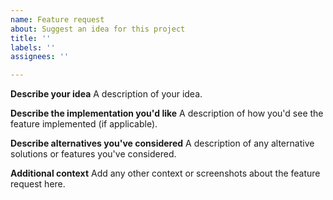 ```yaml
---
name: Feature request
about: Suggest an idea for this project
title: ''
labels: ''
assignees: ''

---
```


**Describe your idea**
A description of your idea.

**Describe the implementation you'd like**
A description of how you'd see the feature implemented (if applicable).

**Describe alternatives you've considered**
A description of any alternative solutions or features you've considered.

**Additional context**
Add any other context or screenshots about the feature request here.
